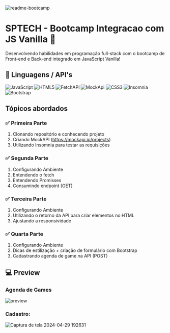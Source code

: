 
![readme-bootcamp](https://github.com/miniguiti/sis-bootcamp-js-vanilla-sptech/assets/37668247/e9457ff6-7683-477d-8f7b-805f1287c879)


# SPTECH - Bootcamp Integracao com JS Vanilla 📎
Desenvolvendo habilidades em programação full-stack com o bootcamp de Front-end e Back-end integrado em JavaScript Vanilla!

## 🔧 Linguagens / API's
![JavaScript](https://img.shields.io/badge/javascript-%23323330.svg?style=for-the-badge&logo=javascript&logoColor=%23F7DF1E)
![HTML5](https://img.shields.io/badge/html5-%23E34F26.svg?style=for-the-badge&logo=html5&logoColor=white)
![FetchAPI](https://img.shields.io/badge/FetchAPI-005571?style=for-the-badge)
![MockApi](https://img.shields.io/badge/MockAPI-1C1E24?style=for-the-badge&)
![CSS3](https://img.shields.io/badge/css3-%231572B6.svg?style=for-the-badge&logo=css3&logoColor=white)
![Insomnia](https://img.shields.io/badge/Insomnia-black?style=for-the-badge&logo=insomnia&logoColor=5849BE)
![Bootstrap](https://img.shields.io/badge/bootstrap-%23563D7C.svg?style=for-the-badge&logo=bootstrap&logoColor=white)

## Tópicos abordados 

### ✅ Primeira Parte
1. Clonando repositório e conhecendo projeto
2. Criando MockAPI (https://mockapi.io/projects)
3. Utilizando Insomnia para testar as requisições

### ✅ Segunda Parte
1. Configurando Ambiente
2. Entendendo o fetch 
3. Entendendo Promisses
4. Consumindo endpoint (GET)

### ✅ Terceira Parte
1. Configurando Ambiente
2. Utilizando o retorno da API para criar elementos no HTML
3. Ajustando a responsividade

### ✅ Quarta Parte
1. Configurando Ambiente
2. Dicas de estilização + criação de formulário com Bootstrap
3. Cadastrando agenda de game na API (POST)

## 💻 Preview

  ### Agenda de Games
  ![preview](https://github.com/miniguiti/game-cast-bootcamp/assets/37668247/b8f804cd-ca46-4f77-bf2c-820abbc3eed2)
  ### Cadastro:
  ![Captura de tela 2024-04-29 192631](https://github.com/miniguiti/game-cast-bootcamp/assets/37668247/a3db4040-012a-47f0-8ff3-b441914082ec)
